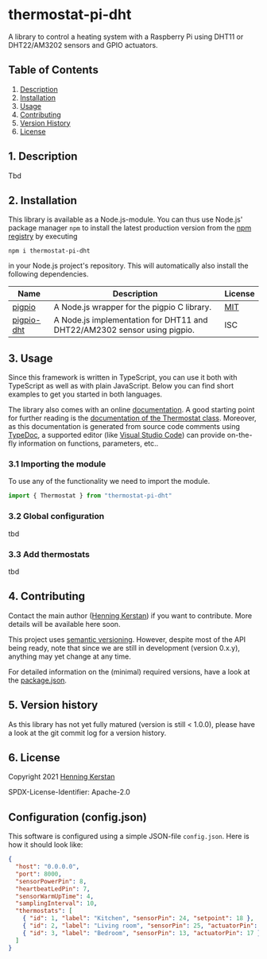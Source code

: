 # thermostat-pi-dht
A library to control a heating system with a Raspberry Pi using DHT11 or DHT22/AM3202 sensors and GPIO actuators. 


## Table of Contents
1. [Description](#1-description)
1. [Installation](#2-installation)
1. [Usage](#3-usage)
1. [Contributing](#4-contributing)
1. [Version History](#5-version-history)
1. [License](#6-license)


## 1. Description 
Tbd

## 2. Installation
This library is available as a Node.js-module. You can thus use Node.js' package manager `npm` to install the latest production version from the [npm registry](https://npmjs.com) by executing

    npm i thermostat-pi-dht

in your Node.js project's repository. This will automatically also install the following dependencies.

Name | Description | License
---|---|---
[pigpio](https://www.npmjs.com/package/pigpio) | A Node.js wrapper for the pigpio C library. | [MIT](https://github.com/fivdi/pigpio/blob/master/LICENSE)
[pigpio-dht](https://www.npmjs.com/package/pigpio-dht) | A Node.js implementation for DHT11 and DHT22/AM2302 sensor using pigpio. | ISC 

## 3. Usage
Since this framework is written in TypeScript, you can use it both with TypeScript as well as with plain JavaScript. Below you can find short examples to get you started in both languages. 

The library also comes with an online [documentation](https://henningkerstan.github.io/thermostat-pi-dht/). A good starting point for further reading is the [documentation of the Thermostat class](https://henningkerstan.github.io/thermostat-pi-dht/classes/Thermostat.Thermostat-1.html). Moreover, as this documentation is generated from source code comments using [TypeDoc](https://typedoc.org), a supported editor (like [Visual Studio Code](https://code.visualstudio.com/)) can provide on-the-fly information on functions, parameters, etc..

### 3.1 Importing the module
To use any of the functionality we need to import the module. 
```typescript
import { Thermostat } from "thermostat-pi-dht"
```

### 3.2 Global configuration
tbd

### 3.3 Add thermostats
tbd

## 4. Contributing
Contact the main author ([Henning Kerstan](https://henningkerstan.de)) if you want to contribute. More details will be available here soon.

This project uses [semantic versioning](https://semver.org/). However, despite most of the API being ready, note that since we are still in development (version 0.x.y), anything may yet change at any time. 

For detailed information on the (minimal) required versions, have a look at the [package.json](https://github.com/henningkerstan/enocean-core/blob/main/package.json).

## 5. Version history
As this library has not yet fully matured (version is still < 1.0.0), please have a look at the git commit log for a version history.


## 6. License
Copyright 2021 [Henning Kerstan](https://henningkerstan.de)

SPDX-License-Identifier: Apache-2.0

## Configuration (config.json)
This software is configured using a simple JSON-file `config.json`. Here is how it should look like:
```JSON
{
  "host": "0.0.0.0",
  "port": 8000,
  "sensorPowerPin": 8,
  "heartbeatLedPin": 7,
  "sensorWarmUpTime": 4,
  "samplingInterval": 10,
  "thermostats": [
    { "id": 1, "label": "Kitchen", "sensorPin": 24, "setpoint": 18 },
    { "id": 2, "label": "Living room", "sensorPin": 25, "actuatorPin": 11 },
    { "id": 3, "label": "Bedroom", "sensorPin": 13, "actuatorPin": 17 },
  ]
}
```